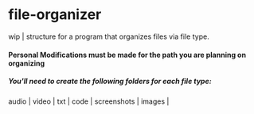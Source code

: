 # file-organizer
wip | structure for a program that organizes files via file type. 

#### Personal Modifications must be made for the path you are planning on organizing

##### You'll need to create the following folders for each file type:

audio |
video |
txt |
code |
screenshots |
images |
